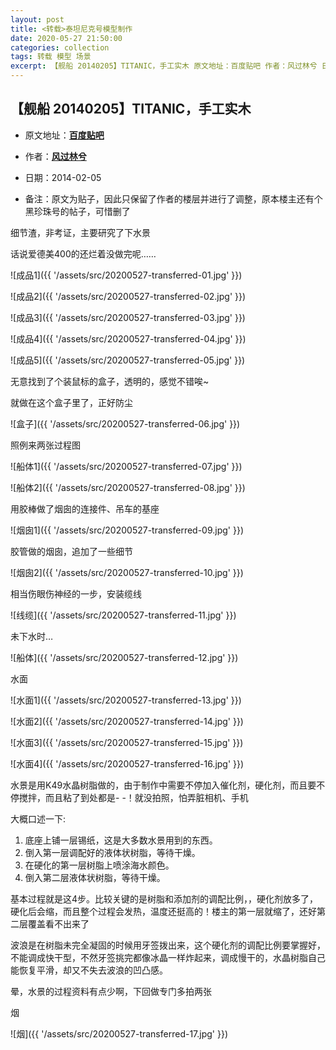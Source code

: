 ```yaml
---
layout: post
title: <转载>泰坦尼克号模型制作
date: 2020-05-27 21:50:00
categories: collection
tags: 转载 模型 场景
excerpt: 【舰船 20140205】TITANIC，手工实木 原文地址：百度贴吧 作者：风过林兮 日期：2014-02-05 备注：原文为贴子，因此只保留了作者的楼层并进行了调整，原本楼主还有个黑珍珠号的帖子，可惜删了 细节渣，非考证，主要研究了下水景 话说爱德美400的还烂着没做完呢…… 无意找到了个装鼠标的盒子，透明的，感觉不错唉~ 就做在这个盒子里了，正好防尘...
---
```


## 【舰船 20140205】TITANIC，手工实木

- 原文地址：**[百度贴吧](https://tieba.baidu.com/p/2850649528?pn=1&red_tag=2605142622)**

- 作者：**[风过林兮](https://tieba.baidu.com/home/main?un=%E9%A3%8E%E8%BF%87%E6%9E%97%E5%85%AE&ie=utf-8&id=tb.1.56076cdd.8Q-BbWAcCKXRPAtMjH65mQ&fr=pb&ie=utf-8)**

- 日期：2014-02-05

- 备注：原文为贴子，因此只保留了作者的楼层并进行了调整，原本楼主还有个黑珍珠号的帖子，可惜删了

细节渣，非考证，主要研究了下水景

话说爱德美400的还烂着没做完呢……

![成品1]({{ '/assets/src/20200527-transferred-01.jpg' }})

![成品2]({{ '/assets/src/20200527-transferred-02.jpg' }})

![成品3]({{ '/assets/src/20200527-transferred-03.jpg' }})

![成品4]({{ '/assets/src/20200527-transferred-04.jpg' }})

![成品5]({{ '/assets/src/20200527-transferred-05.jpg' }})

无意找到了个装鼠标的盒子，透明的，感觉不错唉~

就做在这个盒子里了，正好防尘

![盒子]({{ '/assets/src/20200527-transferred-06.jpg' }})

照例来两张过程图

![船体1]({{ '/assets/src/20200527-transferred-07.jpg' }})

![船体2]({{ '/assets/src/20200527-transferred-08.jpg' }})

用胶棒做了烟囱的连接件、吊车的基座

![烟囱1]({{ '/assets/src/20200527-transferred-09.jpg' }})

胶管做的烟囱，追加了一些细节

![烟囱2]({{ '/assets/src/20200527-transferred-10.jpg' }})

相当伤眼伤神经的一步，安装缆线

![线缆]({{ '/assets/src/20200527-transferred-11.jpg' }})

未下水时…

![船体]({{ '/assets/src/20200527-transferred-12.jpg' }})

水面

![水面1]({{ '/assets/src/20200527-transferred-13.jpg' }})

![水面2]({{ '/assets/src/20200527-transferred-14.jpg' }})

![水面3]({{ '/assets/src/20200527-transferred-15.jpg' }})

![水面4]({{ '/assets/src/20200527-transferred-16.jpg' }})

水景是用K49水晶树脂做的，由于制作中需要不停加入催化剂，硬化剂，而且要不停搅拌，而且粘了到处都是- -！就没拍照，怕弄脏相机、手机

大概口述一下:
1. 底座上铺一层锡纸，这是大多数水景用到的东西。
2. 倒入第一层调配好的液体状树脂，等待干燥。
3. 在硬化的第一层树脂上喷涂海水颜色。
4. 倒入第二层液体状树脂，等待干燥。

基本过程就是这4步。比较关键的是树脂和添加剂的调配比例，，硬化剂放多了，硬化后会缩，而且整个过程会发热，温度还挺高的！楼主的第一层就缩了，还好第二层覆盖看不出来了

波浪是在树脂未完全凝固的时候用牙签拨出来，这个硬化剂的调配比例要掌握好，不能调成快干型，不然牙签挑完都像冰晶一样炸起来，调成慢干的，水晶树脂自己能恢复平滑，却又不失去波浪的凹凸感。

晕，水景的过程资料有点少啊，下回做专门多拍两张

烟

![烟]({{ '/assets/src/20200527-transferred-17.jpg' }})